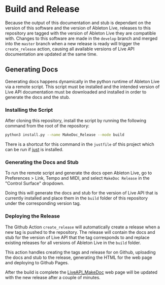 # Build and Release

Because the output of this documentation and stub is dependant on the version of this software and the version of Ableton Live, releases to this repository are tagged with the version of Ableton Live they are compatible with. Changes to this software are made in the `develop` branch and merged into the `master` branch when a new release is ready will trigger the `create_release` action, causing all available versions of Live API documentation are updated at the same time.

## Generating Docs

Generating docs happens dynamically in the python runtime of Ableton Live via a remote script. This script must be installed and the intended version of Live API documentation must be downloaded and installed in order to generate the docs and the stub.

### Installing the Script

After cloning this repository, install the script by running the following command from the root of the repository:

```bash
python3 install.py --name MakeDoc_Release --mode build
```

There is a shortcut for this command in the `justfile` of this project which can be run if [just](https://github.com/casey/just) is installed.

### Generating the Docs and Stub

To run the remote script and generate the docs open Ableton Live, go to Preferences > Link, Tempo and MIDI, and select `MakeDoc Release` in the "Control Surface" dropdown.

Doing this will generate the docs and stub for the version of Live API that is currently installed and place them in the `build` folder of this repository under the corresponding version tag.

### Deploying the Release

The Github Action `create_release` will automatically create a release when a new tag is pushed to the repository. The release will contain the docs and stub for the version of Live API that the tag corresponds to and replace existing releases for all versions of Ableton Live in the `build` folder.

This action handles creating the tags and release for on Github, uploading the docs and stub to the release, generating the HTML for the web page and deploying to Github Pages.

After the build is complete the [LiveAPI_MakeDoc](https://isfopo.github.io/LiveAPI_MakeDoc/) web page will be updated with the new release after a couple of minutes.

